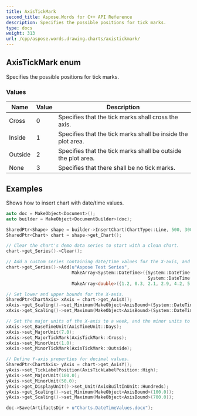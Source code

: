 ```yaml
---
title: AxisTickMark
second_title: Aspose.Words for C++ API Reference
description: Specifies the possible positions for tick marks. 
type: docs
weight: 313
url: /cpp/aspose.words.drawing.charts/axistickmark/
---
```

## AxisTickMark enum


Specifies the possible positions for tick marks.

### Values

| Name | Value | Description |
| --- | --- | --- |
| Cross | 0 | Specifies that the tick marks shall cross the axis. |
| Inside | 1 | Specifies that the tick marks shall be inside the plot area. |
| Outside | 2 | Specifies that the tick marks shall be outside the plot area. |
| None | 3 | Specifies that there shall be no tick marks. |


## Examples




Shows how to insert chart with date/time values. 
```cpp
auto doc = MakeObject<Document>();
auto builder = MakeObject<DocumentBuilder>(doc);

SharedPtr<Shape> shape = builder->InsertChart(ChartType::Line, 500, 300);
SharedPtr<Chart> chart = shape->get_Chart();

// Clear the chart's demo data series to start with a clean chart.
chart->get_Series()->Clear();

// Add a custom series containing date/time values for the X-axis, and respective decimal values for the Y-axis.
chart->get_Series()->Add(u"Aspose Test Series",
                         MakeArray<System::DateTime>({System::DateTime(2017, 11, 6), System::DateTime(2017, 11, 9), System::DateTime(2017, 11, 15),
                                                      System::DateTime(2017, 11, 21), System::DateTime(2017, 11, 25), System::DateTime(2017, 11, 29)}),
                         MakeArray<double>({1.2, 0.3, 2.1, 2.9, 4.2, 5.3}));

// Set lower and upper bounds for the X-axis.
SharedPtr<ChartAxis> xAxis = chart->get_AxisX();
xAxis->get_Scaling()->set_Minimum(MakeObject<AxisBound>(System::DateTime(2017, 11, 5).ToOADate()));
xAxis->get_Scaling()->set_Maximum(MakeObject<AxisBound>(System::DateTime(2017, 12, 3)));

// Set the major units of the X-axis to a week, and the minor units to a day.
xAxis->set_BaseTimeUnit(AxisTimeUnit::Days);
xAxis->set_MajorUnit(7.0);
xAxis->set_MajorTickMark(AxisTickMark::Cross);
xAxis->set_MinorUnit(1.0);
xAxis->set_MinorTickMark(AxisTickMark::Outside);

// Define Y-axis properties for decimal values.
SharedPtr<ChartAxis> yAxis = chart->get_AxisY();
yAxis->set_TickLabelPosition(AxisTickLabelPosition::High);
yAxis->set_MajorUnit(100.0);
yAxis->set_MinorUnit(50.0);
yAxis->get_DisplayUnit()->set_Unit(AxisBuiltInUnit::Hundreds);
yAxis->get_Scaling()->set_Minimum(MakeObject<AxisBound>(100.0));
yAxis->get_Scaling()->set_Maximum(MakeObject<AxisBound>(700.0));

doc->Save(ArtifactsDir + u"Charts.DateTimeValues.docx");
```

